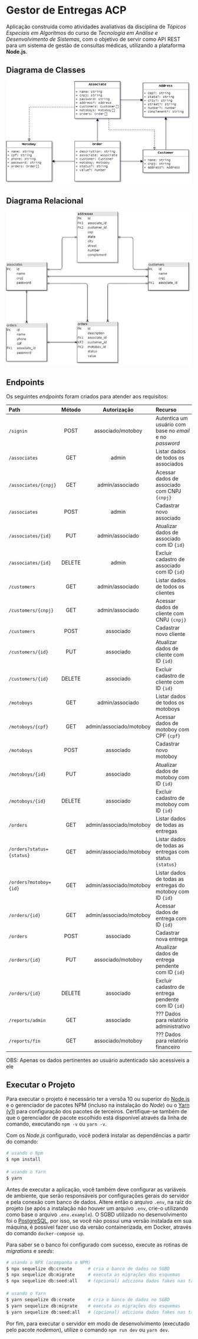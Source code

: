 # Gestor de Entregas ACP

Aplicação construída como atividades avaliativas da disciplina de *Tópicos Especiais em Algorítmos* do curso de *Tecnologia em Análise e Desenvolvimento de Sistemas*, com o objetivo de servir como API REST para um sistema de gestão de consultas médicas, utilizando a plataforma **Node.js**.

## Diagrama de Classes

![Diagrama de classes da aplicação](./.github/diagram-class.jpg)

## Diagrama Relacional

![Diagrama relacional da aplicação](./.github/diagram-relational.jpg)

## Endpoints

Os seguintes *endpoints* foram criados para atender aos requisitos:

| Path                      | Método |       Autorização       | Recurso                                                    |
| :------------------------ | :----: | :---------------------: | :--------------------------------------------------------- |
| `/signin`                 |  POST  |    associado/motoboy    | Autentica um usuário com base no *email* e no *password*   |
| `/associates`             |  GET   |          admin          | Listar dados de todos os associados                        |
| `/associates/{cnpj}`      |  GET   |     admin/associado     | Acessar dados de associado com CNPJ `{cnpj}`               |
| `/associates`             |  POST  |          admin          | Cadastrar novo associado                                   |
| `/associates/{id}`        |  PUT   |     admin/associado     | Atualizar dados de associado com ID `{id}`                 |
| `/associates/{id}`        | DELETE |          admin          | Excluir cadastro de associado com ID `{id}`                |
| `/customers`              |  GET   |     admin/associado     | Listar dados de todos os clientes                          |
| `/customers/{cnpj}`       |  GET   |     admin/associado     | Acessar dados de cliente com CNPJ `{cnpj}`                 |
| `/customers`              |  POST  |        associado        | Cadastrar novo cliente                                     |
| `/customers/{id}`         |  PUT   |        associado        | Atualizar dados de cliente com ID `{id}`                   |
| `/customers/{id}`         | DELETE |        associado        | Excluir cadastro de cliente com ID `{id}`                  |
| `/motoboys`               |  GET   |     admin/associado     | Listar dados de todos os motoboys                          |
| `/motoboys/{cpf}`         |  GET   | admin/associado/motoboy | Acessar dados de motoboy com CPF `{cpf}`                   |
| `/motoboys`               |  POST  |        associado        | Cadastrar novo motoboy                                     |
| `/motoboys/{id}`          |  PUT   |        associado        | Atualizar dados de motoboy com ID `{id}`                   |
| `/motoboys/{id}`          | DELETE |        associado        | Excluir cadastro de motoboy com ID `{id}`                  |
| `/orders`                 |  GET   | admin/associado/motoboy | Listar dados de todas as entregas                          |
| `/orders?status={status}` |  GET   | admin/associado/motoboy | Listar dados de todas as entregas com status `{status}`    |
| `/orders?motoboy={id}`    |  GET   | admin/associado/motoboy | Listar dados de todas as entregas do motoboy com ID `{id}` |
| `/orders/{id}`            |  GET   | admin/associado/motoboy | Acessar dados de entrega com ID `{id}`                     |
| `/orders`                 |  POST  |        associado        | Cadastrar nova entrega                                     |
| `/orders/{id}`            |  PUT   |    associado/motoboy    | Atualizar dados de entrega pendente com ID `{id}`          |
| `/orders/{id}`            | DELETE |        associado        | Excluir cadastro de entrega pendente com ID `{id}`         |
| `/reports/admin`          |  GET   |        associado        | ??? Dados para relatório administrativo                    |
| `/reports/fin`            |  GET   |    associado/motoboy    | ??? Dados para relatório financeiro                        |

OBS: Apenas os dados pertinentes ao usuário autenticado são acessíveis a ele

## Executar o Projeto

Para executar o projeto é necessário ter a versõa 10 ou superior do [Node.js](https://nodejs.org/en/) e o gerenciador de pacotes NPM (incluso na instalação do *Node*) ou o [Yarn (v1)](https://yarnpkg.com/) para configuração dos pacotes de terceiros. Certifique-se também de que o gerenciador de pacote escolhido está disponível através da linha de comando, executando `npm -v` ou `yarn -v`.

Com os *Node.js* configurado, você poderá instalar as dependências a partir do comando:

```bash
# usando o Npm
$ npm install

# usando o Yarn
$ yarn
```

Antes de executar a aplicação, você também deve configurar as variáveis de ambiente, que serão responsáveis por configurações gerais do servidor e pela conexão com banco de dados. Altere então o arquivo `.env`, na raíz do projeto (se após a instalação não houver um arquivo `.env`, crie-o utilizando como base o arquivo `.env.example`). O SGBD utilizado no desenvolvimento foi o [PostgreSQL](https://www.postgresql.org/), por isso, se você não possui uma versão instalada em sua máquina, é possível fazer uso da versão containerizada, em Docker, através do comando `docker-compose up`.

Para saber se o banco foi configurado com sucesso, execute as rotinas de *migrations* e *seeds*:

```bash
# usando o NPX (acompanha o NPM)
$ npx sequelize db:create      # cria o banco de dados no SGBD
$ npx sequelize db:migrate     # executa as migrações dos esquemas
$ npx sequelize db:seed:all    # (opcional) adiciona dados fakes nas tabelas

# usando o Yarn
$ yarn sequelize db:create     # cria o banco de dados no SGBD
$ yarn sequelize db:migrate    # executa as migrações dos esquemas
$ yarn sequelize db:seed:all   # (opcional) adiciona dados fakes nas tabelas
```

Por fim, para executar o servidor em modo de desenvolvimento (executado pelo pacote *nodemon*), utilize o comando `npm run dev` ou `yarn dev`.
